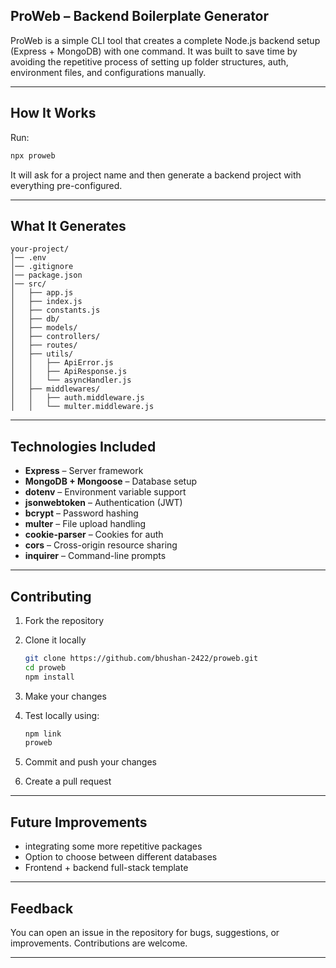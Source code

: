 ## ProWeb – Backend Boilerplate Generator

ProWeb is a simple CLI tool that creates a complete Node.js backend setup (Express + MongoDB) with one command.
It was built to save time by avoiding the repetitive process of setting up folder structures, auth, environment files, and configurations manually.

---

## How It Works

Run:

```bash
npx proweb
```

It will ask for a project name and then generate a backend project with everything pre-configured.

---

## What It Generates

```
your-project/
│── .env
│── .gitignore
│── package.json
│── src/
│   ├── app.js
│   ├── index.js
│   ├── constants.js
│   ├── db/
│   ├── models/
│   ├── controllers/
│   ├── routes/
│   ├── utils/
│   │   ├── ApiError.js
│   │   ├── ApiResponse.js
│   │   └── asyncHandler.js
│   ├── middlewares/
│   │   ├── auth.middleware.js
│   │   └── multer.middleware.js
```

---

## Technologies Included

* **Express** – Server framework
* **MongoDB + Mongoose** – Database setup
* **dotenv** – Environment variable support
* **jsonwebtoken** – Authentication (JWT)
* **bcrypt** – Password hashing
* **multer** – File upload handling
* **cookie-parser** – Cookies for auth
* **cors** – Cross-origin resource sharing
* **inquirer** – Command-line prompts

---

## Contributing

1. Fork the repository
2. Clone it locally

   ```bash
   git clone https://github.com/bhushan-2422/proweb.git
   cd proweb
   npm install
   ```
3. Make your changes
4. Test locally using:

   ```bash
   npm link
   proweb
   ```
5. Commit and push your changes
6. Create a pull request

---

## Future Improvements

* integrating some more repetitive packages
* Option to choose between different databases
* Frontend + backend full-stack template

---

## Feedback

You can open an issue in the repository for bugs, suggestions, or improvements. Contributions are welcome.

---


